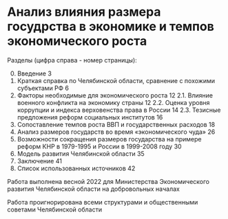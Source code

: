 # Анализ влияния размера госудрства в экономике и темпов экономического роста

Разделы (цифра справа - номер страницы):

0. Введение  3
1. Краткая справка по Челябинской области, сравнение с похожими субъектами РФ  6
2. Факторы необходимые для экономического роста  12
2.1. Влияние военного конфликта на экономику страны  12
2.2. Оценка уровня коррупции и индекса верховенства права в России  14
2.3. Тезисные предложения реформ социальных институтов 16
3. Сопоставление темпов роста ВВП и государственных расходов  18
4. Анализ размеров государств во время «экономического чуда»  26
5. Возможности сокращения размеров государства на примере реформ КНР в 1979-1995 и России в 1999-2008 году  30
6. Модель развития Челябинской области  35
7. Заключение  41
8. Список использованных источников  42

Работа выполнена весной 2022 для Министерства Экономического развития Челябинской области на добровольных началах

Работа проигнорирована всеми структурами и общественными советами Челябинской области
